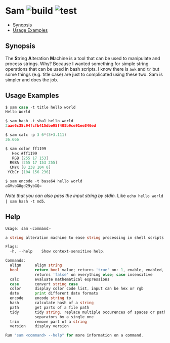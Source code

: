 # Sam ![build](https://github.com/triole/sam/actions/workflows/build.yaml/badge.svg) ![test](https://github.com/triole/sam/actions/workflows/test.yaml/badge.svg)

<!-- toc -->

- [Synopsis](#synopsis)
- [Usage Examples](#usage-examples)

<!-- /toc -->

## Synopsis

The **S**tring **A**lteration **M**achine is a tool that can be used to manipulate and process strings. Why? Because I wanted something for simple string operations that can be used in bash scripts. I know there is `awk` and `tr` but some things (e.g. title case) are just to complicated using these two. Sam is simpler and does the job.

## Usage Examples

```go mdox-exec="sh/pre case -t title hello world"
$ sam case -t title hello world
Hello World
```

```go mdox-exec="sh/pre hash -t sha1 hello world"
$ sam hash -t sha1 hello world
2aae6c35c94fcfb415dbe95f408b9ce91ee846ed
```

```go mdox-exec="sh/pre calc -p 3 '6*(3+3.111)'"
$ sam calc -p 3 6*(3+3.111)
36.666
```

```go mdox-exec="sh/pre color ff1199"
$ sam color ff1199
   Hex #ff1199
   RGB [255 17 153]
  RGBA [255 17 153 255]
  CMYK [0 238 104 0]
 YCbCr [104 156 236]
```

```go mdox-exec="sh/pre encode -t base64 hello world"
$ sam encode -t base64 hello world
aGVsbG8gd29ybGQ=
```

*Note that you can also pass the input string by stdin.* Like `echo hello world | sam hash -t md5`.

## Help

```go mdox-exec="r -h"
Usage: sam <command>

a string alteration machine to ease string processing in shell scripts

Flags:
  -h, --help    Show context-sensitive help.

Commands:
  align      align string
  bool       return bool value; returns 'true' on: 1, enable, enabled, on, true;
             returns 'false' on everything else; case insensitive
  calc       evaluate mathematical expressions
  case       convert string case
  color      display color code list, input can be hex or rgb
  date       print different date formats
  encode     encode string to
  hash       calculate hash of a string
  path       get parts of a file path
  tidy       tidy string, replace multiple occurences of spaces or path
             separators by a single one
  trim       remove part of a string
  version    display version

Run "sam <command> --help" for more information on a command.
```

